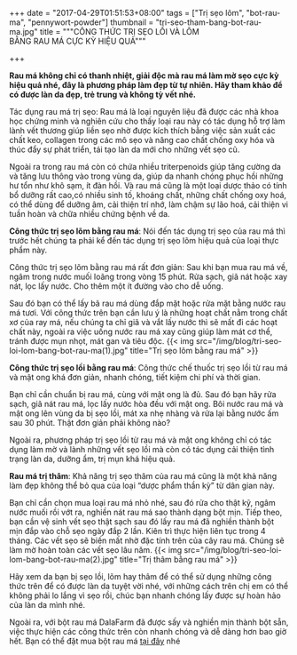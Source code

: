 +++
date = "2017-04-29T01:51:53+08:00"
tags = ["Trị sẹo lõm", "bot-rau-ma", "pennywort-powder"]
thumbnail = "tri-seo-tham-bang-bot-rau-ma.jpg"
title = """CÔNG THỨC TRỊ SẸO LỒI VÀ LÕM   
BẰNG RAU MÁ CỰC KỲ HIỆU QUẢ"""

+++
 
 **Rau má không chỉ có thanh nhiệt, giải độc mà rau má làm mờ sẹo cực kỳ hiệu quả nhé, đây là phương pháp làm đẹp từ tự nhiên. Hãy tham khảo để có được làn da đẹp, trẻ trung và không tỳ vết nhé.**<!--more-->

Tác dụng rau má trị sẹo: Rau má là loại nguyên liệu đã được các nhà khoa học chứng minh và nghiên cứu cho thấy loại rau này có tác dụng hỗ trợ làm lành vết thương giúp liền sẹo nhờ được kích thích bằng việc sản xuất các chất keo, collagen trong các mô sẹo và nâng cao chất chống oxy hóa và thúc đẩy sự phát triển, tái tạo làn da mới cho những vết sẹo cũ.

Ngoài ra trong rau má còn có chứa nhiều triterpenoids giúp tăng cường da và tăng lưu thông vào trong vùng da, giúp da nhanh chóng phục hồi những hư tổn như khô sạm, ít đàn hồi. Và rau má cũng là một loại dược thảo có tính bổ dưỡng rất cao,có nhiều sinh tố, khoáng chất, những chất chống oxy hoá, có thể dùng để dưỡng âm, cải thiện trí nhớ, làm chậm sự lão hoá, cải thiện vi tuần hoàn và chữa nhiều chứng bệnh về da.

**Công thức trị sẹo lõm bằng rau má**: Nói đến tác dụng trị sẹo của rau má thì trước hết chúng ta phải kể đến tác dụng trị sẹo lõm hiệu quả của loại thực phẩm này. 

Công thức trị sẹo lõm bằng rau má rất đơn giản: 
Sau khi bạn mua rau má về, ngâm trong nước muối loãng trong vòng 15 phút. Rửa sạch, giã nát hoặc xay nát, lọc lấy nước. Cho thêm một ít đường vào cho dễ uống. 

Sau đó bạn có thể lấy bã rau má dùng đắp mặt hoặc rửa mặt bằng nước rau má tươi. Với công thức trên bạn cần lưu ý là những hoạt chất nằm trong chất xơ của ray má, nếu chúng ta chỉ giã và vắt lấy nước thì sẽ mất đi các hoạt chất này, ngoài ra việc uống nước rau má xay cũng giúp làm mát cơ thể, tránh được mụn nhọt, mát gan và tiêu độc.
{{< img src="/img/blog/tri-seo-loi-lom-bang-bot-rau-ma(1).jpg" title="Trị sẹo lõm bằng rau má" >}}

**Công thức trị sẹo lồi bằng rau má**: Công thức chế thuốc trị sẹo lồi từ rau má và mật ong khá đơn giản, nhanh chóng, tiết kiệm chi phí và thời gian. 

Bạn chỉ cần chuẩn bị rau má, cùng với mật ong là đủ. Sau đó bạn hãy rửa sạch, giã nát rau má, lọc lấy nước hòa đều với mật ong. Bôi nước rau má và mật ong lên vùng da bị sẹo lồi, mát xa nhẹ nhàng và rửa lại bằng nước ấm sau 30 phút. Thật đơn giản phải không nào? 

Ngoài ra, phương pháp trị sẹo lồi từ rau má và mật ong không chỉ có tác dụng làm mờ và lành những vết sẹo lồi mà còn có tác dụng cải thiện tình trạng làn da, dưỡng ẩm, trị mụn khá hiệu quả.

**Rau má trị thâm**: Khả năng trị sẹo thâm của rau má cũng là một khả năng làm đẹp không thể bỏ qua của loại “dược phẩm thần kỳ” từ dân gian này. 

Bạn chỉ cần chọn mua loại rau má nhỏ nhé, sau đó rửa cho thật kỹ, ngâm nước muối rồi vớt ra, nghiền nát rau má sao thành dạng bột mịn. Tiếp theo, bạn cần vệ sinh vết sẹo thật sạch sau đó lấy rau má đã nghiền thành bột mịn đắp vào chỗ sẹo ngày đắp 2 lần. Kiên trì thực hiện liên tục trong 4 tháng. Các vết sẹo sẽ biến mất nhờ đặc tính trên của cây rau má. Chúng sẽ làm mờ hoàn toàn các vết sẹo lâu năm.
{{< img src="/img/blog/tri-seo-loi-lom-bang-bot-rau-ma(2).jpg" title="Trị thâm bằng rau má" >}}


Hãy xem da bạn bị sẹo lồi, lõm hay thâm để có thể sử dụng những công thức trên để có được làn da tuyệt vời nhé, với những cách trên chị em có thể không phải lo lắng vì sẹo rồi, chúc bạn nhanh chóng lấy được sự hoàn hảo của làn da mình nhé.

Ngoài ra, với bột rau má DalaFarm đã được sấy và nghiền mịn thành bột sẵn, việc thực hiện các công thức trên còn nhanh chóng và dễ dàng hơn bao giờ hết. Bạn có thể đặt mua bột rau má [tại đây](/san-pham/bột-rau-má-100g/) nhé
